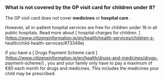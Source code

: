 ###  **What is not covered by the GP visit card** **for children under 8?**

The GP visit card does not cover **medicines** or **hospital care** .

However, all in-patient hospital services are free for children under 16 in
all public hospitals. Read more about [ hospital charges for children.
](https://www.citizensinformation.ie/en/health/health-services/children-s-
health/child-health-services/#73349e)

If you have a [ Drugs Payment Scheme card
](https://www.citizensinformation.ie/en/health/drugs-and-medicines/drugs-
payment-scheme/) , you and your family only have to pay a maximum of €80 each
month for drugs and medicines. This includes the medicines your child may be
prescribed.
